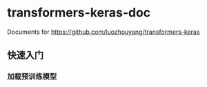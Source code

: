 # transformers-keras-doc
Documents for https://github.com/luozhouyang/transformers-keras

## 快速入门

### 加载预训练模型